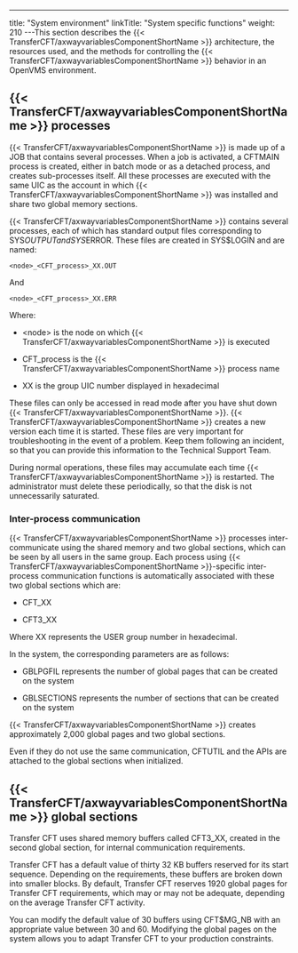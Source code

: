 ---
title: "System environment"
linkTitle: "System specific functions"
weight: 210
---This section describes the {{< TransferCFT/axwayvariablesComponentShortName  >}} architecture, the resources used, and the methods for controlling the {{< TransferCFT/axwayvariablesComponentShortName  >}} behavior in an OpenVMS environment.

## {{< TransferCFT/axwayvariablesComponentShortName  >}} processes

{{< TransferCFT/axwayvariablesComponentShortName  >}} is made up of a JOB that contains several processes. When a job is activated, a CFTMAIN process is created, either in batch mode or as a detached process, and creates sub-processes itself. All these processes are executed with the same UIC as the account in which {{< TransferCFT/axwayvariablesComponentShortName  >}} was installed and share two global memory sections.

{{< TransferCFT/axwayvariablesComponentShortName  >}} contains several processes, each of which has standard output files corresponding to SYS$OUTPUT and SYS$ERROR. These files are created in SYS$LOGIN and are named:

`<node>_<CFT_process>_XX.OUT `

And

`<node>_<CFT_process>_XX.ERR`

Where:

- &lt;node> is the node on which {{< TransferCFT/axwayvariablesComponentShortName >}} is executed

<!-- -->

- CFT_process is the {{< TransferCFT/axwayvariablesComponentShortName >}} process name

<!-- -->

- XX is the group UIC number displayed in hexadecimal

These files can only be accessed in read mode after you have shut down {{< TransferCFT/axwayvariablesComponentShortName  >}}. {{< TransferCFT/axwayvariablesComponentShortName  >}} creates a new version each time it is started. These files are very important for troubleshooting in the event of a problem. Keep them following an incident, so that you can provide this information to the Technical Support Team.

During normal operations, these files may accumulate each time {{< TransferCFT/axwayvariablesComponentShortName  >}} is restarted. The administrator must delete these periodically, so that the disk is not unnecessarily saturated.

### Inter-process communication

{{< TransferCFT/axwayvariablesComponentShortName  >}} processes inter-communicate using the shared memory and two global sections, which can be seen by all users in the same group. Each process using {{< TransferCFT/axwayvariablesComponentShortName  >}}-specific inter-process communication functions is automatically associated with these two global sections which are:

- CFT_XX

<!-- -->

- CFT3_XX

Where XX represents the USER group number in hexadecimal.

In the system, the corresponding parameters are as follows:

- GBLPGFIL represents the number of global pages that can be created on the system

<!-- -->

- GBLSECTIONS represents the number of sections that can be created on the system

{{< TransferCFT/axwayvariablesComponentShortName  >}} creates approximately 2,000 global pages and two global sections.

Even if they do not use the same communication, CFTUTIL and the APIs are attached to the global sections when initialized.

## {{< TransferCFT/axwayvariablesComponentShortName  >}} global sections

Transfer CFT uses shared memory buffers called CFT3_XX, created in the second global section, for internal communication requirements.

Transfer CFT has a default value of thirty 32 KB buffers reserved for its start sequence. Depending on the requirements, these buffers are broken down into smaller blocks. By default, Transfer CFT reserves 1920 global pages for Transfer CFT requirements, which may or may not be adequate, depending on the average Transfer CFT activity.

You can modify the default value of 30 buffers using CFT$MG_NB with an appropriate value between 30 and 60. Modifying the global pages on the system allows you to adapt Transfer CFT to your production constraints.
